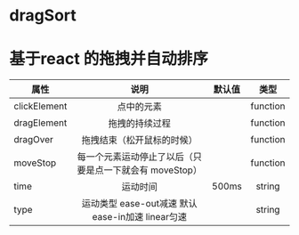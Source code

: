 # dragSort
基于react 的拖拽并自动排序
=======================================================================================================
| 属性          | 说明                                                      | 默认值|   类型   |
| ------------- |:--------------------------------------------------------:|:-----:|:-------:|
| clickElement  | 点中的元素                                                 |      |function |
| dragElement   | 拖拽的持续过程                                             |       |function |
| dragOver      | 拖拽结束（松开鼠标的时候）                                  |       |function |
| moveStop      | 每一个元素运动停止了以后（只要是点一下就会有 moveStop）       |       |function |
| time          | 运动时间                                                   | 500ms | string  |
| type          | 运动类型 ease-out减速 默认  ease-in加速 linear匀速          |       |  string |
